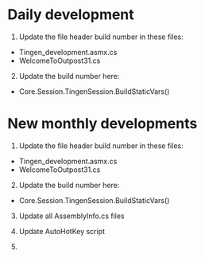 # Daily development

1. Update the file header build number in these files:

* Tingen_development.asmx.cs
* WelcomeToOutpost31.cs
 
2. Update the build number here:

* Core.Session.TingenSession.BuildStaticVars()


# New monthly developments

1. Update the file header build number in these files:

* Tingen_development.asmx.cs
* WelcomeToOutpost31.cs
 
2. Update the build number here:

* Core.Session.TingenSession.BuildStaticVars()

3. Update all AssemblyInfo.cs files
   
4. Update AutoHotKey script
5. 